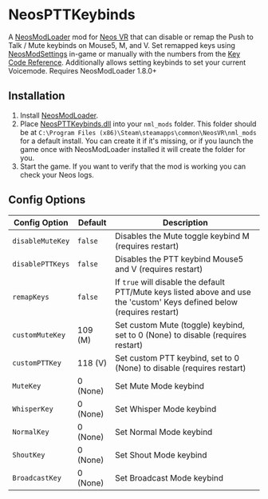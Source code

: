 # NeosPTTKeybinds

A [NeosModLoader](https://github.com/zkxs/NeosModLoader) mod for [Neos VR](https://neos.com/) that can disable or remap the Push to Talk / Mute keybinds on Mouse5, M, and V. Set remapped keys using [NeosModSettings](https://github.com/badhaloninja/NeosModSettings) in-game or manually with the numbers from the [Key Code Reference](https://github.com/XDelta/NeosPTTKeybinds/blob/main/KeyCodeReference.txt). Additionally allows setting keybinds to set your current Voicemode. Requires NeosModLoader 1.8.0+

## Installation
1. Install [NeosModLoader](https://github.com/zkxs/NeosModLoader).
2. Place [NeosPTTKeybinds.dll](https://github.com/XDelta/NeosPTTKeybinds/releases/latest/download/NeosPTTKeybinds.dll) into your `nml_mods` folder. This folder should be at `C:\Program Files (x86)\Steam\steamapps\common\NeosVR\nml_mods` for a default install. You can create it if it's missing, or if you launch the game once with NeosModLoader installed it will create the folder for you.
3. Start the game. If you want to verify that the mod is working you can check your Neos logs.

## Config Options

| Config Option     | Default | Description |
| ------------------ | ------- | ----------- |
| `disableMuteKey` | `false` | Disables the Mute toggle keybind M  (requires restart) |
| `disablePTTKeys` | `false` | Disables the PTT keybind Mouse5 and V  (requires restart) |
| `remapKeys` | `false` | If `true` will disable the default PTT/Mute keys listed above and use the 'custom' Keys defined below (requires restart) |
| `customMuteKey` | 109 (M) | Set custom Mute (toggle) keybind, set to 0 (None) to disable (requires restart) |
| `customPTTKey` | 118 (V) | Set custom PTT keybind, set to 0 (None) to disable (requires restart) |
| `MuteKey` | 0 (None) | Set Mute Mode keybind |
| `WhisperKey` | 0 (None) | Set Whisper Mode keybind |
| `NormalKey` | 0 (None) | Set Normal Mode keybind |
| `ShoutKey` | 0 (None) | Set Shout Mode keybind |
| `BroadcastKey` | 0 (None) | Set Broadcast Mode keybind |
